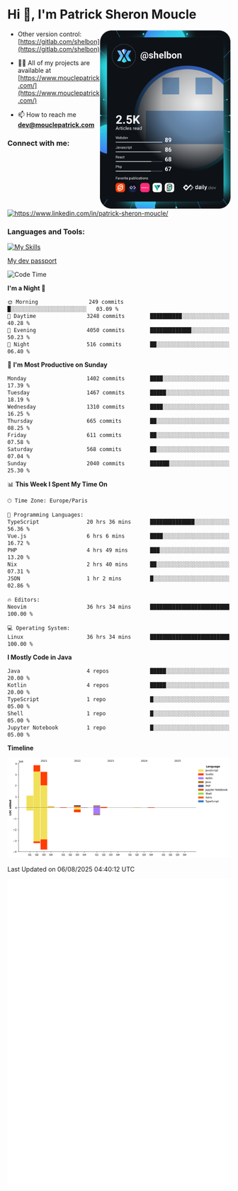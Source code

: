  
  <div align="left">
  <h1 align="left"> Hi 👋, I'm Patrick Sheron Moucle</h1>
<a     href="https://app.daily.dev/shelbon"><img src="https://github.com/shelbon/shelbon/blob/main/devcard.svg"  width="295" align="right" alt="shelbon's Dev Card"/></a>

- Other version control: [https://gitlab.com/shelbon](https://gitlab.com/shelbon)
- 👨‍💻 All of my projects are available at [https://www.mouclepatrick.com/](https://www.mouclepatrick.com/)

- 📫 How to reach me **dev@mouclepatrick.com**

<h3 align="left">Connect with me:</h3>
<p align="left">
<a href="https://linkedin.com/in/https://www.linkedin.com/in/patrick-sheron-moucle/" target="blank"  ><img align="center" src="https://raw.githubusercontent.com/rahuldkjain/github-profile-readme-generator/master/src/images/icons/Social/linked-in-alt.svg" alt="https://www.linkedin.com/in/patrick-sheron-moucle/" height="30" width="40" /></a>
</p>

<h3 align="left">Languages and Tools:</h3>
 
 [![My Skills](https://skillicons.dev/icons?i=kotlin,java,svelte,vue,spring,laravel,nuxt,htmx,go,php,elixir,graphql,css,html,tailwind,idea,vscode,redis,git,gitlab&perline=6&theme=light)](https://skillicons.dev)

[My dev passport](https://passeport.dev/p/e96cf336-11d7-4edd-916d-11af626333a8)
<!--START_SECTION:waka-->
![Code Time](http://img.shields.io/badge/Code%20Time-6%2C120%20hrs%2012%20mins-blue)

**I'm a Night 🦉** 

```text
🌞 Morning                249 commits         █░░░░░░░░░░░░░░░░░░░░░░░░   03.09 % 
🌆 Daytime                3248 commits        ██████████░░░░░░░░░░░░░░░   40.28 % 
🌃 Evening                4050 commits        █████████████░░░░░░░░░░░░   50.23 % 
🌙 Night                  516 commits         ██░░░░░░░░░░░░░░░░░░░░░░░   06.40 % 
```
📅 **I'm Most Productive on Sunday** 

```text
Monday                   1402 commits        ████░░░░░░░░░░░░░░░░░░░░░   17.39 % 
Tuesday                  1467 commits        █████░░░░░░░░░░░░░░░░░░░░   18.19 % 
Wednesday                1310 commits        ████░░░░░░░░░░░░░░░░░░░░░   16.25 % 
Thursday                 665 commits         ██░░░░░░░░░░░░░░░░░░░░░░░   08.25 % 
Friday                   611 commits         ██░░░░░░░░░░░░░░░░░░░░░░░   07.58 % 
Saturday                 568 commits         ██░░░░░░░░░░░░░░░░░░░░░░░   07.04 % 
Sunday                   2040 commits        ██████░░░░░░░░░░░░░░░░░░░   25.30 % 
```


📊 **This Week I Spent My Time On** 

```text
🕑︎ Time Zone: Europe/Paris

💬 Programming Languages: 
TypeScript               20 hrs 36 mins      ██████████████░░░░░░░░░░░   56.36 % 
Vue.js                   6 hrs 6 mins        ████░░░░░░░░░░░░░░░░░░░░░   16.72 % 
PHP                      4 hrs 49 mins       ███░░░░░░░░░░░░░░░░░░░░░░   13.20 % 
Nix                      2 hrs 40 mins       ██░░░░░░░░░░░░░░░░░░░░░░░   07.31 % 
JSON                     1 hr 2 mins         █░░░░░░░░░░░░░░░░░░░░░░░░   02.86 % 

🔥 Editors: 
Neovim                   36 hrs 34 mins      █████████████████████████   100.00 % 

💻 Operating System: 
Linux                    36 hrs 34 mins      █████████████████████████   100.00 % 
```

**I Mostly Code in Java** 

```text
Java                     4 repos             █████░░░░░░░░░░░░░░░░░░░░   20.00 % 
Kotlin                   4 repos             █████░░░░░░░░░░░░░░░░░░░░   20.00 % 
TypeScript               1 repo              █░░░░░░░░░░░░░░░░░░░░░░░░   05.00 % 
Shell                    1 repo              █░░░░░░░░░░░░░░░░░░░░░░░░   05.00 % 
Jupyter Notebook         1 repo              █░░░░░░░░░░░░░░░░░░░░░░░░   05.00 % 
```



**Timeline**

![Lines of Code chart](https://raw.githubusercontent.com/shelbon/shelbon/main/assets/bar_graph.png)


 Last Updated on 06/08/2025 04:40:12 UTC
<!--END_SECTION:waka--> 
![Metrics](https://github.com/shelbon/shelbon/blob/main/github-metrics.svg)
